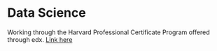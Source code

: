 # Data Science 

Working through the Harvard Professional Certificate Program offered through edx. [Link here](https://www.edx.org/professional-certificate/harvardx-data-science)  
